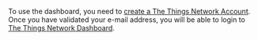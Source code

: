 To use the dashboard, you need to [create a The Things Network Account](https://account.thethingsnetwork.org/register). Once you have validated your e-mail address, you will be able to login to [The Things Network Dashboard](https://staging.thethingsnetwork.org).